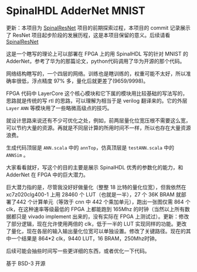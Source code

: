 SpinalHDL AdderNet MNIST
============

更新：本项目为 [SpinalResNet](https://github.com/yportne13/SpinalResNet) 项目的前期探索过程，本项目的 commit 记录展示了 ResNet 项目起步阶段的发展历程，这是本项目保留的意义。后续请看 [SpinalResNet](https://github.com/yportne13/SpinalResNet)

这是一个瞎写的理论上可以部署在 FPGA 上的用 SpinalHDL 写的针对 MNIST 的 AdderNet，参考了华为的那篇论文，python代码调用了华为开源的那个代码。

网络结构瞎写的，一个四层的网络。训练也是瞎训练的，权重可能不太好，所以准确率很低，浮点精度 97% 多，量化后就更差了(9659/9998)。

FPGA 代码中 LayerCore 这个核心模块和它下属的模块用比较基础的写法写的，思路就是传统的写 rtl 的思路，可以理解为相当于是 verilog 翻译来的。它的外层 `Layer` `ANN` 等模块用了一些略微高级点的技巧。

就设计思路来说还有不少可优化之处，例如，前两层量化位宽压根不需要这么宽，可以节约大量的资源。再就是不同层计算的所用时间不一样，所以也存在大量资源浪费。

生成代码顶层是 `ANN.scala` 中的 `annTop`，仿真顶层是 `testANN.scala` 中的 `ANNSim` 。

大家看看就好，写这个的目的主要是展示 SpinalHDL 优秀的参数化的能力，和 AdderNet 在 FPGA 中的巨大潜力。

巨大潜力指的是，尽管我没好好做量化（整整 18 比特的量化位宽），但我依然在 xc7z020clg400-1 上用 28460 个 LUT（也就是一半），27 个 36K BRAM 就部署了442 个计算单元（等效于 cnn 中 442 个乘加单元），跑出一张图仅需 864 个 clk，在这种速率等级最低的 FPGA 上都能跑到 165Mhz 的时钟（当然以上所有数据都只是 vivado implement 出来的，没有实际在 FPGA 上测试过）。更新：修改了部分逻辑，现在允许使用两倍的 clk，低于一半的 LUT 实现同样的功能。更改了量化，现在各层的输入输出量化位宽可以单独设置。修改了关键路径。现在的其中一个结果是 864*2 clk，9440 LUT，16 BRAM，250Mhz时钟。

后续可能会抽些时间写一些更详细的东西，或者优化一下代码。

基于 BSD-3 开源
